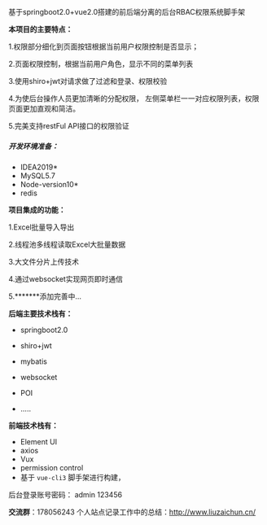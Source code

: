 基于springboot2.0+vue2.0搭建的前后端分离的后台RBAC权限系统脚手架

**本项目的主要特点：**

   1.权限部分细化到页面按钮根据当前用户权限控制是否显示；

   2.页面权限控制，根据当前用户角色，显示不同的菜单列表

   3.使用shiro+jwt对请求做了过滤和登录、权限校验

   4.为使后台操作人员更加清晰的分配权限， 左侧菜单栏一一对应权限列表，权限页面更加直观和简洁。

   5.完美支持restFul API接口的权限验证

##### 开发环境准备：

- IDEA2019*
- MySQL5.7
- Node-version10*
- redis

**项目集成的功能：**

  1.Excel批量导入导出

  2.线程池多线程读取Excel大批量数据

  3.大文件分片上传技术

  4.通过websocket实现网页即时通信

  5.*******添加完善中...


**后端主要技术栈有：**

- springboot2.0

- shiro+jwt

- mybatis

- websocket

- POI

- .....


**前端技术栈有：**

-  Element UI
- axios
- Vux
- permission control
- 基于 `vue-cli3` 脚手架进行构建，

后台登录账号密码： admin 123456

**交流群**：178056243
个人站点记录工作中的总结：http://www.liuzaichun.cn/  
